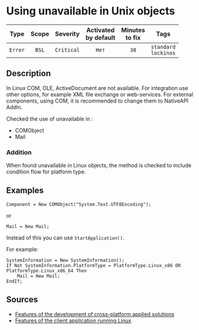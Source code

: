 # Using unavailable in Unix objects

| Type | Scope | Severity | Activated<br/>by default | Minutes<br/>to fix | Tags |
| :-: | :-: | :-: | :-: | :-: | :-: |
| `Error` | `BSL` | `Critical` | `Нет` | `30` | `standard`<br/>`lockinos` |


## <TODO PARAMS>

## Description

In Linux COM, OLE, ActiveDocument are not available. For integration use other options, for example XML file exchange or web-services.
For external components, using COM, it is recommended to change them to NativeAPI AddIn.

Checked the use of unavailable in :

- COMObject
- Mail

### Addition

When found unavailable in Linux objects, the method is checked to include condition flow for platform type.

## Examples

```bsl
Component = New COMObject("System.Text.UTF8Encoding");
```

or

```bsl
Mail = New Mail;
```

Instead of this you can use `StartApplication()`.

For example:

```bsl
SystemInformation = New SystemInformation();
If Not SystemInformation.PlatformType = PlatformType.Linux_x86 OR PlatformType.Linux_x86_64 Then
	Mail = New Mail;
EndIf;
```

## Sources

- [Features of the development of cross-platform applied solutions](https://its.1c.ru/db/v8314doc#bookmark:dev:TI000001208)
- [Features of the client application running Linux](https://its.1c.ru/db/v8314doc#bookmark:dev:TI000001283)
